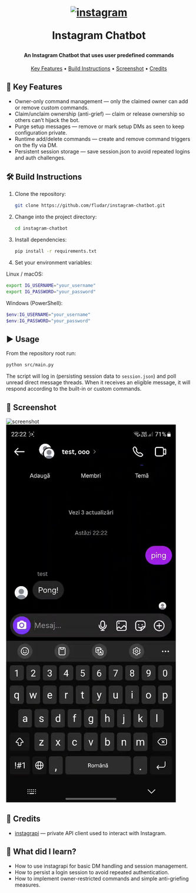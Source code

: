 
<h1 align="center">

[![instagram](https://skillicons.dev/icons?i=instagram)](https://skillicons.dev)

  Instagram Chatbot
</h1>

<h4 align="center">An Instagram Chatbot that uses user predefined commands</h4>

<p align="center">
  <a href="#key-features">Key Features</a> •
  <a href="#build-instructions">Build Instructions</a> •
  <a href="#screenshot">Screenshot</a> •
  <a href="#credits">Credits</a> 
</p>



## 🧮 Key Features
 - Owner-only command management — only the claimed owner can add or remove custom commands.
 - Claim/unclaim ownership (anti-grief) — claim or release ownership so others can’t hijack the bot.
 - Purge setup messages — remove or mark setup DMs as seen to keep configuration private.
 - Runtime add/delete commands — create and remove command triggers on the fly via DM.
 - Persistent session storage — save session.json to avoid repeated logins and auth challenges.

## 🛠 Build Instructions

1. Clone the repository:
   ```bash
   git clone https://github.com/fludar/instagram-chatbot.git
   ```
2. Change into the project directory:
   ```bash
   cd instagram-chatbot
   ```
3. Install dependencies:
   ```bash
   pip install -r requirements.txt
   ```
4. Set your environment variables:

Linux / macOS:
```bash
export IG_USERNAME="your_username"
export IG_PASSWORD="your_password"
```

Windows (PowerShell):
```powershell
$env:IG_USERNAME="your_username"
$env:IG_PASSWORD="your_password"
```

## ▶️ Usage

From the repository root run:

```bash
python src/main.py
```

The script will log in (persisting session data to `session.json`) and poll unread direct message threads. When it receives an eligible message, it will respond according to the built-in or custom commands.

## 📸 Screenshot

![screenshot](https://raw.githubusercontent.com/fludar/instagram-chatbot/main/resources/demo.gif)
![screenshot2](https://raw.githubusercontent.com/fludar/instagram-chatbot/main/resources/demo.jpg)

## 🙏 Credits

- [instagrapi](https://github.com/subzeroid/instagrapi) — private API client used to interact with Instagram.

## 📖 What did I learn?

- How to use instagrapi for basic DM handling and session management.  
- How to persist a login session to avoid repeated authentication.  
- How to implement owner-restricted commands and simple anti-griefing measures.  